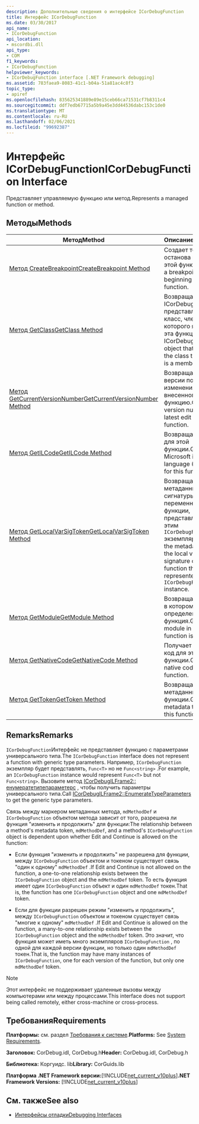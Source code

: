 ```yaml
---
description: Дополнительные сведения о интерфейсе ICorDebugFunction
title: Интерфейс ICorDebugFunction
ms.date: 03/30/2017
api_name:
- ICorDebugFunction
api_location:
- mscordbi.dll
api_type:
- COM
f1_keywords:
- ICorDebugFunction
helpviewer_keywords:
- ICorDebugFunction interface [.NET Framework debugging]
ms.assetid: 783faea9-8083-41c1-b04a-51a81ac4c8f3
topic_type:
- apiref
ms.openlocfilehash: 835625341889e89e15ceb66ca71531cf7b8311c4
ms.sourcegitcommit: ddf7edb67715a5b9a45e3dd44536dabc153c1de0
ms.translationtype: MT
ms.contentlocale: ru-RU
ms.lasthandoff: 02/06/2021
ms.locfileid: "99692387"
---
```

# <a name="icordebugfunction-interface"></a><span data-ttu-id="7826f-103">Интерфейс ICorDebugFunction</span><span class="sxs-lookup"><span data-stu-id="7826f-103">ICorDebugFunction Interface</span></span>

<span data-ttu-id="7826f-104">Представляет управляемую функцию или метод.</span><span class="sxs-lookup"><span data-stu-id="7826f-104">Represents a managed function or method.</span></span>  
  
## <a name="methods"></a><span data-ttu-id="7826f-105">Методы</span><span class="sxs-lookup"><span data-stu-id="7826f-105">Methods</span></span>  
  
|<span data-ttu-id="7826f-106">Метод</span><span class="sxs-lookup"><span data-stu-id="7826f-106">Method</span></span>|<span data-ttu-id="7826f-107">Описание</span><span class="sxs-lookup"><span data-stu-id="7826f-107">Description</span></span>|  
|------------|-----------------|  
|[<span data-ttu-id="7826f-108">Метод CreateBreakpoint</span><span class="sxs-lookup"><span data-stu-id="7826f-108">CreateBreakpoint Method</span></span>](icordebugfunction-createbreakpoint-method.md)|<span data-ttu-id="7826f-109">Создает точку останова в начале этой функции.</span><span class="sxs-lookup"><span data-stu-id="7826f-109">Creates a breakpoint at the beginning of this function.</span></span>|  
|[<span data-ttu-id="7826f-110">Метод GetClass</span><span class="sxs-lookup"><span data-stu-id="7826f-110">GetClass Method</span></span>](icordebugfunction-getclass-method.md)|<span data-ttu-id="7826f-111">Возвращает объект ICorDebugClass, представляющий класс, членом которого является эта функция.</span><span class="sxs-lookup"><span data-stu-id="7826f-111">Gets an ICorDebugClass object that represents the class this function is a member of.</span></span>|  
|[<span data-ttu-id="7826f-112">Метод GetCurrentVersionNumber</span><span class="sxs-lookup"><span data-stu-id="7826f-112">GetCurrentVersionNumber Method</span></span>](icordebugfunction-getcurrentversionnumber-method.md)|<span data-ttu-id="7826f-113">Возвращает номер версии последнего изменения, внесенного в эту функцию.</span><span class="sxs-lookup"><span data-stu-id="7826f-113">Gets the version number of the latest edit made to this function.</span></span>|  
|[<span data-ttu-id="7826f-114">Метод GetILCode</span><span class="sxs-lookup"><span data-stu-id="7826f-114">GetILCode Method</span></span>](icordebugfunction-getilcode-method.md)|<span data-ttu-id="7826f-115">Возвращает код MSIL для этой функции.</span><span class="sxs-lookup"><span data-stu-id="7826f-115">Gets the Microsoft intermediate language (MSIL) code for this function.</span></span>|  
|[<span data-ttu-id="7826f-116">Метод GetLocalVarSigToken</span><span class="sxs-lookup"><span data-stu-id="7826f-116">GetLocalVarSigToken Method</span></span>](icordebugfunction-getlocalvarsigtoken-method.md)|<span data-ttu-id="7826f-117">Возвращает маркер метаданных для сигнатуры локальной переменной функции, представленной этим `ICorDebugFunction` экземпляром.</span><span class="sxs-lookup"><span data-stu-id="7826f-117">Gets the metadata token for the local variable signature of the function that is represented by this `ICorDebugFunction` instance.</span></span>|  
|[<span data-ttu-id="7826f-118">Метод GetModule</span><span class="sxs-lookup"><span data-stu-id="7826f-118">GetModule Method</span></span>](icordebugfunction-getmodule-method.md)|<span data-ttu-id="7826f-119">Возвращает модуль, в котором определена эта функция.</span><span class="sxs-lookup"><span data-stu-id="7826f-119">Gets the module in which this function is defined.</span></span>|  
|[<span data-ttu-id="7826f-120">Метод GetNativeCode</span><span class="sxs-lookup"><span data-stu-id="7826f-120">GetNativeCode Method</span></span>](icordebugfunction-getnativecode-method.md)|<span data-ttu-id="7826f-121">Получает машинный код для этой функции.</span><span class="sxs-lookup"><span data-stu-id="7826f-121">Gets the native code for this function.</span></span>|  
|[<span data-ttu-id="7826f-122">Метод GetToken</span><span class="sxs-lookup"><span data-stu-id="7826f-122">GetToken Method</span></span>](icordebugfunction-gettoken-method.md)|<span data-ttu-id="7826f-123">Возвращает маркер метаданных для этой функции.</span><span class="sxs-lookup"><span data-stu-id="7826f-123">Gets the metadata token for this function.</span></span>|  
  
## <a name="remarks"></a><span data-ttu-id="7826f-124">Remarks</span><span class="sxs-lookup"><span data-stu-id="7826f-124">Remarks</span></span>  

 <span data-ttu-id="7826f-125">`ICorDebugFunction`Интерфейс не представляет функцию с параметрами универсального типа.</span><span class="sxs-lookup"><span data-stu-id="7826f-125">The `ICorDebugFunction` interface does not represent a function with generic type parameters.</span></span> <span data-ttu-id="7826f-126">Например, `ICorDebugFunction` экземпляр будет представлять, `Func<T>` но не `Func<string>` .</span><span class="sxs-lookup"><span data-stu-id="7826f-126">For example, an `ICorDebugFunction` instance would represent `Func<T>` but not `Func<string>`.</span></span> <span data-ttu-id="7826f-127">Вызовите метод [ICorDebugILFrame2:: енумератетипепараметерс](icordebugilframe2-enumeratetypeparameters-method.md) , чтобы получить параметры универсального типа.</span><span class="sxs-lookup"><span data-stu-id="7826f-127">Call [ICorDebugILFrame2::EnumerateTypeParameters](icordebugilframe2-enumeratetypeparameters-method.md) to get the generic type parameters.</span></span>  
  
 <span data-ttu-id="7826f-128">Связь между маркером метаданных метода, `mdMethodDef` и `ICorDebugFunction` объектом метода зависит от того, разрешена ли функция "изменить и продолжить" для функции:</span><span class="sxs-lookup"><span data-stu-id="7826f-128">The relationship between a method's metadata token, `mdMethodDef`, and a method's `ICorDebugFunction` object is dependent upon whether Edit and Continue is allowed on the function:</span></span>  
  
- <span data-ttu-id="7826f-129">Если функция "изменить и продолжить" не разрешена для функции, между `ICorDebugFunction` объектом и токеном существует связь "один к одному" `mdMethodDef` .</span><span class="sxs-lookup"><span data-stu-id="7826f-129">If Edit and Continue is not allowed on the function, a one-to-one relationship exists between the `ICorDebugFunction` object and the `mdMethodDef` token.</span></span> <span data-ttu-id="7826f-130">То есть функция имеет один `ICorDebugFunction` объект и один `mdMethodDef` токен.</span><span class="sxs-lookup"><span data-stu-id="7826f-130">That is, the function has one `ICorDebugFunction` object and one `mdMethodDef` token.</span></span>  
  
- <span data-ttu-id="7826f-131">Если для функции разрешен режим "изменить и продолжить", между `ICorDebugFunction` объектом и токеном существует связь "многие к одному" `mdMethodDef` .</span><span class="sxs-lookup"><span data-stu-id="7826f-131">If Edit and Continue is allowed on the function, a many-to-one relationship exists between the `ICorDebugFunction` object and the `mdMethodDef` token.</span></span> <span data-ttu-id="7826f-132">Это значит, что функция может иметь много экземпляров `ICorDebugFunction` , по одной для каждой версии функции, но только один `mdMethodDef` токен.</span><span class="sxs-lookup"><span data-stu-id="7826f-132">That is, the function may have many instances of `ICorDebugFunction`, one for each version of the function, but only one `mdMethodDef` token.</span></span>  
  
> [!NOTE]
> <span data-ttu-id="7826f-133">Этот интерфейс не поддерживает удаленные вызовы между компьютерами или между процессами.</span><span class="sxs-lookup"><span data-stu-id="7826f-133">This interface does not support being called remotely, either cross-machine or cross-process.</span></span>  
  
## <a name="requirements"></a><span data-ttu-id="7826f-134">Требования</span><span class="sxs-lookup"><span data-stu-id="7826f-134">Requirements</span></span>  

 <span data-ttu-id="7826f-135">**Платформы:** см. раздел [Требования к системе](../../get-started/system-requirements.md).</span><span class="sxs-lookup"><span data-stu-id="7826f-135">**Platforms:** See [System Requirements](../../get-started/system-requirements.md).</span></span>  
  
 <span data-ttu-id="7826f-136">**Заголовок:** CorDebug.idl, CorDebug.h</span><span class="sxs-lookup"><span data-stu-id="7826f-136">**Header:** CorDebug.idl, CorDebug.h</span></span>  
  
 <span data-ttu-id="7826f-137">**Библиотека:**  Коргуидс. lib</span><span class="sxs-lookup"><span data-stu-id="7826f-137">**Library:**  CorGuids.lib</span></span>  
  
 <span data-ttu-id="7826f-138">**Платформа .NET Framework версии:**[!INCLUDE[net_current_v10plus](../../../../includes/net-current-v10plus-md.md)]</span><span class="sxs-lookup"><span data-stu-id="7826f-138">**.NET Framework Versions:** [!INCLUDE[net_current_v10plus](../../../../includes/net-current-v10plus-md.md)]</span></span>  
  
## <a name="see-also"></a><span data-ttu-id="7826f-139">См. также</span><span class="sxs-lookup"><span data-stu-id="7826f-139">See also</span></span>

- [<span data-ttu-id="7826f-140">Интерфейсы отладки</span><span class="sxs-lookup"><span data-stu-id="7826f-140">Debugging Interfaces</span></span>](debugging-interfaces.md)
